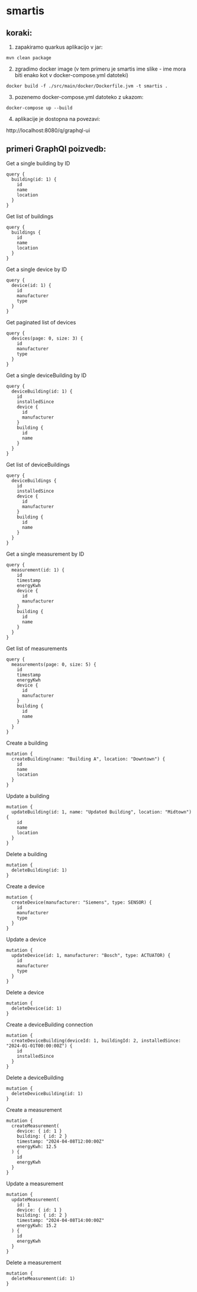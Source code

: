 # smartis

## koraki:
1. zapakiramo quarkus aplikacijo v jar:
   
``mvn clean package``

2. zgradimo docker image (v tem primeru je smartis ime slike - ime mora biti enako kot v docker-compose.yml datoteki)
   
``docker build -f ./src/main/docker/Dockerfile.jvm -t smartis .``

3. pozenemo docker-compose.yml datoteko z ukazom:
   
``docker-compose up --build``

4. aplikacije je dostopna na povezavi:
   
http://localhost:8080/q/graphql-ui



## primeri GraphQl poizvedb:

Get a single building by ID
```
query {
  building(id: 1) {
    id
    name
    location 
  }
}
```

Get list of buildings
```
query {
  buildings {
    id
    name
    location
  }
}
```

Get a single device by ID
```
query {
  device(id: 1) {
    id
    manufacturer
    type
  }
}
```

Get paginated list of devices
```
query {
  devices(page: 0, size: 3) {
    id
    manufacturer
    type
  }
}
```

Get a single deviceBuilding by ID
```
query {
  deviceBuilding(id: 1) {
    id
    installedSince
    device {
      id
      manufacturer
    }
    building {
      id
      name
    }
  }
}
```

Get list of deviceBuildings
```
query {
  deviceBuildings {
    id
    installedSince
    device {
      id
      manufacturer
    }
    building {
      id
      name
    }
  }
}
```

Get a single measurement by ID
```
query {
  measurement(id: 1) {
    id
    timestamp
    energyKwh
    device {
      id
      manufacturer
    }
    building {
      id
      name
    }
  }
}
```

Get list of measurements
```
query {
  measurements(page: 0, size: 5) {
    id
    timestamp
    energyKwh
    device {
      id
      manufacturer
    }
    building {
      id
      name
    }
  }
}
```

Create a building
```
mutation {
  createBuilding(name: "Building A", location: "Downtown") {
    id
    name
    location
  }
}
```

Update a building
```
mutation {
  updateBuilding(id: 1, name: "Updated Building", location: "Midtown") {
    id
    name
    location
  }
}
```

Delete a building
```
mutation {
  deleteBuilding(id: 1)
}
```

Create a device
```
mutation {
  createDevice(manufacturer: "Siemens", type: SENSOR) {
    id
    manufacturer
    type
  }
}
```

Update a device
```
mutation {
  updateDevice(id: 1, manufacturer: "Bosch", type: ACTUATOR) {
    id
    manufacturer
    type
  }
}
```

Delete a device
```
mutation {
  deleteDevice(id: 1)
}
```

Create a deviceBuilding connection
```
mutation {
  createDeviceBuilding(deviceId: 1, buildingId: 2, installedSince: "2024-01-01T00:00:00Z") {
    id
    installedSince
  }
}
```

Delete a deviceBuilding
```
mutation {
  deleteDeviceBuilding(id: 1)
}
```

Create a measurement
```
mutation {
  createMeasurement(
    device: { id: 1 }
    building: { id: 2 }
    timestamp: "2024-04-08T12:00:00Z"
    energyKwh: 12.5
  ) {
    id
    energyKwh
  }
}
```

Update a measurement
```
mutation {
  updateMeasurement(
    id: 1
    device: { id: 1 }
    building: { id: 2 }
    timestamp: "2024-04-08T14:00:00Z"
    energyKwh: 15.2
  ) {
    id
    energyKwh
  }
}
```

Delete a measurement
```
mutation {
  deleteMeasurement(id: 1)
}
```


